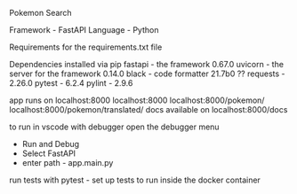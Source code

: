 Pokemon Search

Framework - FastAPI
Language - Python

Requirements for the requirements.txt file

Dependencies installed via pip
fastapi - the framework 0.67.0
uvicorn - the server for the framework 0.14.0
black - code formatter 21.7b0 ??
requests - 2.26.0
pytest - 6.2.4
pylint - 2.9.6

app runs on localhost:8000
localhost:8000
localhost:8000/pokemon/<pokemon-name>
localhost:8000/pokemon/translated/<pokemon-name>
docs available on localhost:8000/docs

to run in vscode with debugger open the debugger menu

- Run and Debug
- Select FastAPI
- enter path - app.main.py

run tests with pytest - set up tests to run inside the docker container
